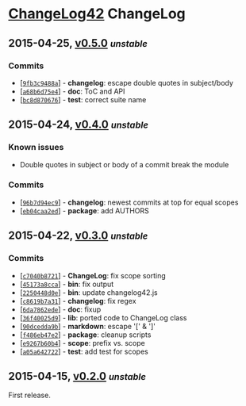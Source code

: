 # [ChangeLog42](./README.markdown) ChangeLog

## 2015-04-25, [v0.5.0](https://github.com/skenqbx/changelog42/tree/v0.5.0) **_<small>unstable</small>_**

### Commits

  - [[`9fb3c9488a`](https://github.com/skenqbx/changelog42/commit/9fb3c9488ab1a7521c87ddcbcb50236dde6218ee)] - **changelog**: escape double quotes in subject/body
  - [[`a68b6d75e4`](https://github.com/skenqbx/changelog42/commit/a68b6d75e48b001a5e812db8d32917083788c64e)] - **doc**: ToC and API
  - [[`bc8d870676`](https://github.com/skenqbx/changelog42/commit/bc8d870676ef08b2fd71113e303a051fbf6e9454)] - **test**: correct suite name


## 2015-04-24, [v0.4.0](https://github.com/skenqbx/changelog42/tree/v0.4.0) **_<small>unstable</small>_**

### Known issues

  - Double quotes in subject or body of a commit break the module

### Commits

  - [[`96b7d94ec9`](https://github.com/skenqbx/changelog42/commit/96b7d94ec9abbbe360163abad6ae3d7735ea8ce8)] - **changelog**: newest commits at top for equal scopes
  - [[`eb04caa2ed`](https://github.com/skenqbx/changelog42/commit/eb04caa2ed7f5f595c6a724b5cf7afc8dd0487e9)] - **package**: add AUTHORS


## 2015-04-22, [v0.3.0](https://github.com/skenqbx/changelog42/tree/v0.3.0) **_<small>unstable</small>_**

### Commits

  - [[`c7040b8721`](https://github.com/skenqbx/changelog42/commit/c7040b8721c83a59f3643f420b71943ce111e9d3)] - **ChangeLog**: fix scope sorting
  - [[`45173a8cca`](https://github.com/skenqbx/changelog42/commit/45173a8cca594f1476d88730a88ba98bcca7ba9b)] - **bin**: fix output
  - [[`2250448d0e`](https://github.com/skenqbx/changelog42/commit/2250448d0e060891d447f93739f757e43538db04)] - **bin**: update changelog42.js
  - [[`c8619b7a31`](https://github.com/skenqbx/changelog42/commit/c8619b7a31d5f65d52c1d3907d12602d6f5349b5)] - **changelog**: fix regex
  - [[`6da7862ede`](https://github.com/skenqbx/changelog42/commit/6da7862ede1fa45f210cb19c1cc9d9d6f4992c5c)] - **doc**: fixup
  - [[`36f40025d9`](https://github.com/skenqbx/changelog42/commit/36f40025d9ae2d2f9f2532929c5b8d4553541f6c)] - **lib**: ported code to ChangeLog class
  - [[`90dcedda9b`](https://github.com/skenqbx/changelog42/commit/90dcedda9bb2d3f56bfaa6256f563238bb1edbc2)] - **markdown**: escape '\[' & '\]'
  - [[`f486eb47e2`](https://github.com/skenqbx/changelog42/commit/f486eb47e2e629b40f78378fce5dc65b5a9dfb0b)] - **package**: cleanup scripts
  - [[`e9267b60b4`](https://github.com/skenqbx/changelog42/commit/e9267b60b4469fe1c574838182007fded6e77400)] - **scope**: prefix vs. scope
  - [[`a05a642722`](https://github.com/skenqbx/changelog42/commit/a05a642722f3e352b23434b5e8f360148ec8dde9)] - **test**: add test for scopes


## 2015-04-15, [v0.2.0](https://github.com/skenqbx/changelog42/tree/v0.2.0) **_<small>unstable</small>_**

First release.
